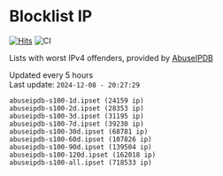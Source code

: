 # Blocklist IP

[![Hits](https://hits.seeyoufarm.com/api/count/incr/badge.svg?url=https%3A%2F%2Fgithub.com%2Fborestad%2Fblocklist-ip%2F&count_bg=%2379C83D&title_bg=%23555555&icon=&icon_color=%23E7E7E7&title=hits&edge_flat=false)](https://hits.seeyoufarm.com)  ![CI](https://img.shields.io/github/workflow/status/borestad/blocklist-ip/CI?style=flat-square)

Lists with worst IPv4 offenders, provided by [AbuseIPDB](https://www.abuseipdb.com/)

<!-- FOOTER-PLACEHOLDER -->
Updated every 5 hours<br>
Last update: `2024-12-08 - 20:27:29`
```
abuseipdb-s100-1d.ipset (24159 ip)
abuseipdb-s100-2d.ipset (28353 ip)
abuseipdb-s100-3d.ipset (31195 ip)
abuseipdb-s100-7d.ipset (39230 ip)
abuseipdb-s100-30d.ipset (68781 ip)
abuseipdb-s100-60d.ipset (107826 ip)
abuseipdb-s100-90d.ipset (139504 ip)
abuseipdb-s100-120d.ipset (162018 ip)
abuseipdb-s100-all.ipset (718533 ip)
```
